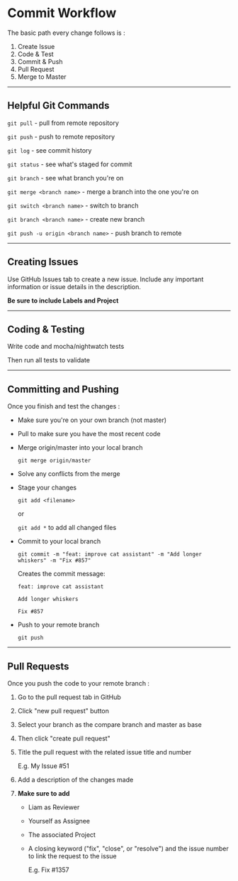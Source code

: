 # Commit Workflow

The basic path every change follows is :

1. Create Issue
2. Code & Test
3. Commit & Push
4. Pull Request
5. Merge to Master

---

## Helpful Git Commands

`git pull` - pull from remote repository

`git push` - push to remote repository

`git log` - see commit history

`git status` - see what's staged for commit

`git branch` - see what branch you're on

`git merge <branch name>` - merge a branch into the one you're on

`git switch <branch name>` - switch to branch

`git branch <branch name>` - create new branch

`git push -u origin <branch name>` - push branch to remote

---

## Creating Issues

Use GitHub Issues tab to create a new issue.  Include any important information or issue details in the description.

**Be sure to include Labels and Project**

---

## Coding & Testing

Write code and mocha/nightwatch tests

Then run all tests to validate

---

## Committing and Pushing 

Once you finish and test the changes :

- Make sure you're on your own branch (not master)

- Pull to make sure you have the most recent code

- Merge origin/master into your local branch
  
  `git merge origin/master` 

- Solve any conflicts from the merge

- Stage your changes
  
  `git add <filename>` 
  
  or
  
  `git add *` to add all changed files

- Commit to your local branch

  `git commit -m "feat: improve cat assistant" -m "Add longer whiskers" -m "Fix #857"`

  Creates the commit message: 
      
      feat: improve cat assistant

      Add longer whiskers

      Fix #857

- Push to your remote branch

  `git push`

---

## Pull Requests

Once you push the code to your remote branch : 

1. Go to the pull request tab in GitHub
2. Click "new pull request" button
3. Select your branch as the compare branch and master as base
4. Then click "create pull request"
5. Title the pull request with the related issue title and number
  
    E.g. My Issue #51

6. Add a description of the changes made
7. **Make sure to add**
    - Liam as Reviewer 
    - Yourself as Assignee
    - The associated Project
    - A closing keyword ("fix", "close", or "resolve") and the issue number to link the request to the issue

      E.g. Fix #1357